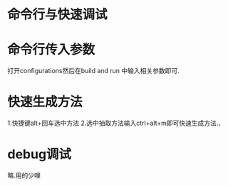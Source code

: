 # 命令行与快速调试
    
# 命令行传入参数
 打开configurations然后在build and run 中输入相关参数即可.

# 快速生成方法
1.快捷键alt+回车选中方法
2.选中抽取方法输入ctrl+alt+m即可快速生成方法.、

# debug调试
略.用的少哩